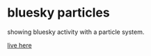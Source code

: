 # bluesky particles

showing bluesky activity with a particle system.

[live here](http://flo-bit.dev/bluesky-particles/)
